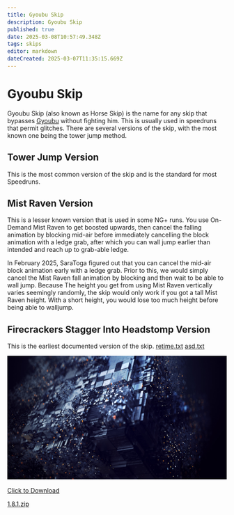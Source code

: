 ```yaml
---
title: Gyoubu Skip
description: Gyoubu Skip
published: true
date: 2025-03-08T10:57:49.348Z
tags: skips
editor: markdown
dateCreated: 2025-03-07T11:35:15.669Z
---
```


# Gyoubu Skip

Gyoubu Skip (also known as Horse Skip) is the name for any skip that bypasses [Gyoubu](/Gyoubu-Oniwa) without fighting him. This is usually used in speedruns that permit glitches. There are several versions of the skip, with the most known one being the tower jump method.

## Tower Jump Version

This is the most common version of the skip and is the standard for most Speedruns.

## Mist Raven Version

This is a lesser known version that is used in some NG+ runs. You use On-Demand Mist Raven to get boosted upwards, then cancel the falling animation by blocking mid-air before immediately cancelling the block animation with a ledge grab, after which you can wall jump earlier than intended and reach up to grab-able ledge.

In February 2025, SaraToga figured out that you can cancel the mid-air block animation early with a ledge grab. Prior to this, we would simply cancel the Mist Raven fall animation by blocking and then wait to be able to wall jump. Because The height you get from using Mist Raven vertically varies seemingly randomly, the skip would only work if you got a tall Mist Raven height. With a short height, you would lose too much height before being able to walljump.

## Firecrackers Stagger Into Headstomp Version
This is the earliest documented version of the skip. [retime.txt](/retime.txt)
[asd.txt](/asd.txt)


![abstract-3d-cube-5-4k.jpg](/abstract-3d-cube-5-4k.jpg)

<a href="asd.txt" download>Click to Download</a>


[1.8.1.zip](/1.8.1.zip)